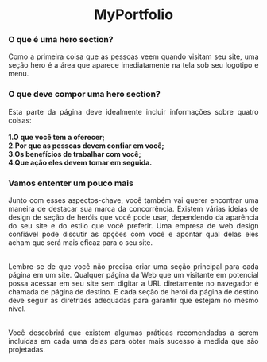 <div align="center">
  <h1>MyPortfolio</h1>
</div>

<div align="justify">
  <h3>O que é uma hero section?</h3>
  <p>Como a primeira coisa que as pessoas veem quando visitam seu site, uma seção hero é a área que aparece imediatamente na tela sob seu logotipo e menu.</p>
</div>

<div align="justify">
  <h3>O que deve compor uma hero section?</h3>
  <p>
    Esta parte da página deve idealmente incluir informações sobre quatro coisas:</br></br>
    <strong>
    1.O que você tem a oferecer;</br>
    2.Por que as pessoas devem confiar em você;</br>
    3.Os benefícios de trabalhar com você;</br>
    4.Que ação eles devem tomar em seguida.
    </strong>
  </p>
</div>

<div align="justify">
  <h3>Vamos ententer um pouco mais</h3>
  <p>
  Junto com esses aspectos-chave, você também vai querer encontrar uma maneira de destacar sua marca da concorrência. Existem várias ideias de design de seção de     heróis que você pode usar, dependendo da aparência do seu site e do estilo que você preferir. Uma empresa de web design confiável pode discutir as opções com você e apontar qual delas eles acham que será mais eficaz para o seu site.</br></br>
  
  Lembre-se de que você não precisa criar uma seção principal para cada página em um site. Qualquer página da Web que um visitante em potencial possa acessar em seu     site sem digitar a URL diretamente no navegador é chamada de página de destino. E cada seção de herói da página de destino deve seguir as diretrizes adequadas para   garantir que estejam no mesmo nível.</br></br>
  
  Você descobrirá que existem algumas práticas recomendadas a serem incluídas em cada uma delas para obter mais sucesso à medida que são projetadas.
  </p>
</div>


